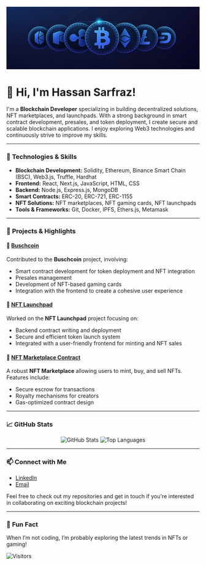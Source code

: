 <!-- Profile Banner -->
![Profile Banner](https://github.com/Hassanawi/Hassanawi/blob/main/images/banner.jpg)

# 👋 Hi, I'm Hassan Sarfraz!

I'm a **Blockchain Developer** specializing in building decentralized solutions, NFT marketplaces, and launchpads. With a strong background in smart contract development, presales, and token deployment, I create secure and scalable blockchain applications. I enjoy exploring Web3 technologies and continuously strive to improve my skills.

---

### 🔧 **Technologies & Skills**
- **Blockchain Development:** Solidity, Ethereum, Binance Smart Chain (BSC), Web3.js, Truffle, Hardhat
- **Frontend:** React, Next.js, JavaScript, HTML, CSS
- **Backend:** Node.js, Express.js, MongoDB
- **Smart Contracts:** ERC-20, ERC-721, ERC-1155
- **NFT Solutions:** NFT marketplaces, NFT gaming cards, NFT launchpads
- **Tools & Frameworks:** Git, Docker, IPFS, Ethers.js, Metamask

---

### 🚀 **Projects & Highlights**

#### 🌟 [Buschcoin](https://buschcoin.io/)
Contributed to the **Buschcoin** project, involving:
- Smart contract development for token deployment and NFT integration
- Presales management
- Development of NFT-based gaming cards
- Integration with the frontend to create a cohesive user experience

#### 🌟 [NFT Launchpad](https://github.com/Hassanawi/Lunchpad)
Worked on the **NFT Launchpad** project focusing on:
- Backend contract writing and deployment
- Secure and efficient token launch system
- Integrated with a user-friendly frontend for minting and NFT sales

#### 🌟 [NFT Marketplace Contract](https://github.com/Hassanawi/nft_marketplace)
A robust **NFT Marketplace** allowing users to mint, buy, and sell NFTs. Features include:
- Secure escrow for transactions
- Royalty mechanisms for creators
- Gas-optimized contract design



---

### 📈 **GitHub Stats**

<div align="center">
  <img src="https://github-readme-stats.vercel.app/api?username=Hassanawi&show_icons=true&theme=radical" alt="GitHub Stats" width="400" height="160"/>
  <img src="https://github-readme-stats.vercel.app/api/top-langs/?username=Hassanawi&layout=compact&theme=radical" alt="Top Languages" width="400" height="160"/>
</div>

---

### 📫 **Connect with Me**
- [LinkedIn](https://www.linkedin.com/in/-hassan-sarfraz/)
- [Email](mailto:hassan.sarfraz030@gmail.com)

Feel free to check out my repositories and get in touch if you're interested in collaborating on exciting blockchain projects!

---

### 🎨 **Fun Fact**
When I’m not coding, I’m probably exploring the latest trends in NFTs or gaming!

<!-- Add some badges for fun -->
![Visitors](https://visitor-badge.laobi.icu/badge?page_id=Hassanawi.Hassanawi)
